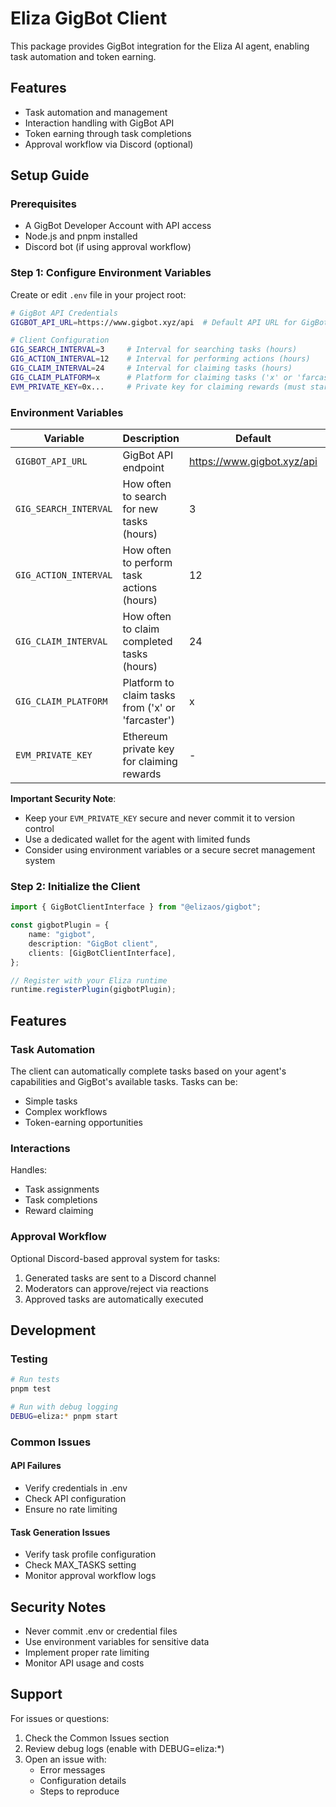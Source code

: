 # Eliza GigBot Client

This package provides GigBot integration for the Eliza AI agent, enabling task automation and token earning.

## Features

- Task automation and management
- Interaction handling with GigBot API
- Token earning through task completions
- Approval workflow via Discord (optional)

## Setup Guide

### Prerequisites

- A GigBot Developer Account with API access
- Node.js and pnpm installed
- Discord bot (if using approval workflow)

### Step 1: Configure Environment Variables

Create or edit `.env` file in your project root:

```bash
# GigBot API Credentials
GIGBOT_API_URL=https://www.gigbot.xyz/api  # Default API URL for GigBot

# Client Configuration
GIG_SEARCH_INTERVAL=3     # Interval for searching tasks (hours)
GIG_ACTION_INTERVAL=12    # Interval for performing actions (hours)
GIG_CLAIM_INTERVAL=24     # Interval for claiming tasks (hours)
GIG_CLAIM_PLATFORM=x      # Platform for claiming tasks ('x' or 'farcaster')
EVM_PRIVATE_KEY=0x...     # Private key for claiming rewards (must start with 0x)

```

### Environment Variables

| Variable | Description | Default | Required |
|----------|-------------|---------|----------|
| `GIGBOT_API_URL` | GigBot API endpoint | https://www.gigbot.xyz/api | No |
| `GIG_SEARCH_INTERVAL` | How often to search for new tasks (hours) | 3 | No |
| `GIG_ACTION_INTERVAL` | How often to perform task actions (hours) | 12 | No |
| `GIG_CLAIM_INTERVAL` | How often to claim completed tasks (hours) | 24 | No |
| `GIG_CLAIM_PLATFORM` | Platform to claim tasks from ('x' or 'farcaster') | x | No |
| `EVM_PRIVATE_KEY` | Ethereum private key for claiming rewards | - | Yes |

**Important Security Note**: 
- Keep your `EVM_PRIVATE_KEY` secure and never commit it to version control
- Use a dedicated wallet for the agent with limited funds
- Consider using environment variables or a secure secret management system

### Step 2: Initialize the Client

```typescript
import { GigBotClientInterface } from "@elizaos/gigbot";

const gigbotPlugin = {
    name: "gigbot",
    description: "GigBot client",
    clients: [GigBotClientInterface],
};

// Register with your Eliza runtime
runtime.registerPlugin(gigbotPlugin);
```

## Features

### Task Automation

The client can automatically complete tasks based on your agent's capabilities and GigBot's available tasks. Tasks can be:
- Simple tasks
- Complex workflows
- Token-earning opportunities

### Interactions

Handles:
- Task assignments
- Task completions
- Reward claiming

### Approval Workflow

Optional Discord-based approval system for tasks:
1. Generated tasks are sent to a Discord channel
2. Moderators can approve/reject via reactions
3. Approved tasks are automatically executed

## Development

### Testing

```bash
# Run tests
pnpm test

# Run with debug logging
DEBUG=eliza:* pnpm start
```

### Common Issues

#### API Failures
- Verify credentials in .env
- Check API configuration
- Ensure no rate limiting

#### Task Generation Issues
- Verify task profile configuration
- Check MAX_TASKS setting
- Monitor approval workflow logs

## Security Notes

- Never commit .env or credential files
- Use environment variables for sensitive data
- Implement proper rate limiting
- Monitor API usage and costs

## Support

For issues or questions:
1. Check the Common Issues section
2. Review debug logs (enable with DEBUG=eliza:*)
3. Open an issue with:
   - Error messages
   - Configuration details
   - Steps to reproduce
